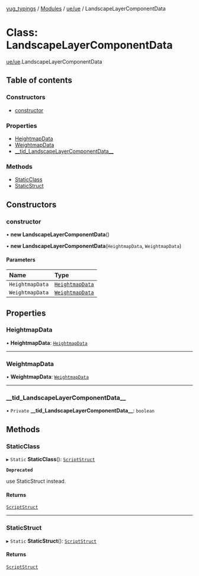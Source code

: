 [yug_typings](../README.md) / [Modules](../modules.md) / [ue/ue](../modules/ue_ue.md) / LandscapeLayerComponentData

# Class: LandscapeLayerComponentData

[ue/ue](../modules/ue_ue.md).LandscapeLayerComponentData

## Table of contents

### Constructors

- [constructor](ue_ue.LandscapeLayerComponentData.md#constructor)

### Properties

- [HeightmapData](ue_ue.LandscapeLayerComponentData.md#heightmapdata)
- [WeightmapData](ue_ue.LandscapeLayerComponentData.md#weightmapdata)
- [\_\_tid\_LandscapeLayerComponentData\_\_](ue_ue.LandscapeLayerComponentData.md#__tid_landscapelayercomponentdata__)

### Methods

- [StaticClass](ue_ue.LandscapeLayerComponentData.md#staticclass)
- [StaticStruct](ue_ue.LandscapeLayerComponentData.md#staticstruct)

## Constructors

### constructor

• **new LandscapeLayerComponentData**()

• **new LandscapeLayerComponentData**(`HeightmapData`, `WeightmapData`)

#### Parameters

| Name | Type |
| :------ | :------ |
| `HeightmapData` | [`HeightmapData`](ue_ue.HeightmapData.md) |
| `WeightmapData` | [`WeightmapData`](ue_ue.WeightmapData.md) |

## Properties

### HeightmapData

• **HeightmapData**: [`HeightmapData`](ue_ue.HeightmapData.md)

___

### WeightmapData

• **WeightmapData**: [`WeightmapData`](ue_ue.WeightmapData.md)

___

### \_\_tid\_LandscapeLayerComponentData\_\_

• `Private` **\_\_tid\_LandscapeLayerComponentData\_\_**: `boolean`

## Methods

### StaticClass

▸ `Static` **StaticClass**(): [`ScriptStruct`](ue_ue.ScriptStruct.md)

**`Deprecated`**

use StaticStruct instead.

#### Returns

[`ScriptStruct`](ue_ue.ScriptStruct.md)

___

### StaticStruct

▸ `Static` **StaticStruct**(): [`ScriptStruct`](ue_ue.ScriptStruct.md)

#### Returns

[`ScriptStruct`](ue_ue.ScriptStruct.md)
